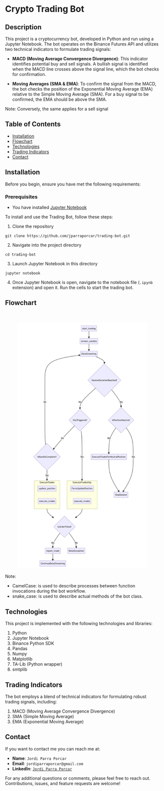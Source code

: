 # Crypto Trading Bot

## Description

This project is a cryptocurrency bot, developed in Python and run using a Jupyter Notebook. The bot operates on the Binance Futures API and utilizes two technical indicators to formulate trading signals:

- **MACD (Moving Average Convergence Divergence)**: This indicator identifies potential buy and sell signals. A bullish signal is identified when the MACD line crosses above the signal line, which the bot checks for confirmation.

- **Moving Averages (SMA & EMA)**: To confirm the signal from the MACD, the bot checks the position of the Exponential Moving Average (EMA) relative to the Simple Moving Average (SMA). For a buy signal to be confirmed, the EMA should be above the SMA.

Note: Conversely, the same applies for a sell signal

## Table of Contents

- [Installation](#installation)
- [Flowchart](#flowchart)
- [Technologies](#technologies)
- [Trading Indicators](#trading-indicators)
- [Contact](#contact)

## Installation
Before you begin, ensure you have met the following requirements:

### Prerequisites

- You have installed [Jupyter Notebook](https://jupyter.org/install)

To install and use the Trading Bot, follow these steps:


1. Clone the repository
```
git clone https://github.com/jparraporcar/trading-bot.git
```

2. Navigate into the project directory
```
cd trading-bot
```

3. Launch Jupyter Notebook in this directory
```
jupyter notebook
```

4. Once Jupyter Notebook is open, navigate to the notebook file (`.ipynb` extension) and open it.
Run the cells to start the trading bot.

## Flowchart

<figure>
  <br />
  <br />
  <img src="./flowchart.jpg" alt="flowchart">
</figure>

Note:
- CamelCase: is used to describe processes between function invocations during the bot workflow.
- snake_case: is used to describe actual methods of the bot class.


## Technologies

This project is implemented with the following technologies and libraries:

1. Python
2. Jupyter Notebook
3. Binance Python SDK
4. Pandas
5. Numpy
6. Matplotlib
7. TA-Lib (Python wrapper)
8. smtplib

## Trading Indicators

The bot employs a blend of technical indicators for formulating robust trading signals, including:

1. MACD (Moving Average Convergence Divergence)
2. SMA (Simple Moving Average)
3. EMA (Exponential Moving Average)

## Contact

If you want to contact me you can reach me at:

- **Name**: `Jordi Parra Porcar`
- **Email**: `jordiparraporcar@gmail.com`
- **LinkedIn**: [`Jordi Parra Porcar`](https://www.linkedin.com/in/jordiparraporcar/)

For any additional questions or comments, please feel free to reach out. Contributions, issues, and feature requests are welcome!

